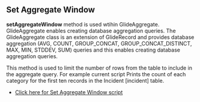 ## Set Aggregate Window

**setAggregateWindow** method is used wtihin GlideAggregate. GlideAggregate enables creating database aggregation queries.
The GlideAggregate class is an extension of GlideRecord and provides database aggregation (AVG, COUNT, GROUP_CONCAT, GROUP_CONCAT_DISTINCT, MAX, MIN, STDDEV, SUM) queries and this enables creating database aggregation queries.

This method is used to limit the number of rows from the table to include in the aggregate query. For example current script Prints the count of each category for the first ten records in the Incident [incident] table.

* [Click here for Set Aggregate Window script](setAggregateWindow.js)
